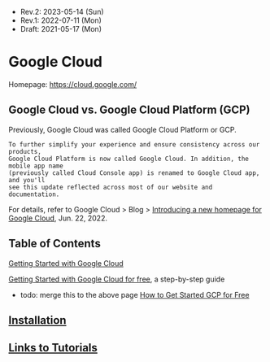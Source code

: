 * Rev.2: 2023-05-14 (Sun)
* Rev.1: 2022-07-11 (Mon)
* Draft: 2021-05-17 (Mon)

# Google Cloud
Homepage: https://cloud.google.com/

## Google Cloud vs. Google Cloud Platform (GCP)
Previously, Google Cloud was called Google Cloud Platform or GCP.
```
To further simplify your experience and ensure consistency across our products, 
Google Cloud Platform is now called Google Cloud. In addition, the mobile app name 
(previously called Cloud Console app) is renamed to Google Cloud app, and you'll 
see this update reflected across most of our website and documentation.
```
For details, refer to Google Cloud > Blog > [Introducing a new homepage for Google Cloud](https://cloud.google.com/blog/topics/developers-practitioners/introducing-new-homepage-google-cloud), Jun. 22, 2022.

## Table of Contents

[Getting Started with Google Cloud](getting-started/README.md)

[Getting Started with Google Cloud for free](getting-started/for-free.md), a step-by-step guide

- todo: merge this to the above page [How to Get Started GCP for Free](how_to/1-get_started_gcp_for_free.md)

## [Installation](INSTALL.md) 

## [Links to Tutorials](TUTORIALS.md) 

